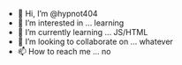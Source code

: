 - 👋 Hi, I’m @hypnot404
- 👀 I’m interested in ... learning
- 🌱 I’m currently learning ... JS/HTML
- 💞️ I’m looking to collaborate on ... whatever
- 📫 How to reach me ... no

<!---
hypnot404/hypnot404 is a ✨ special ✨ repository because its `README.md` (this file) appears on your GitHub profile.
You can click the Preview link to take a look at your changes.
--->
